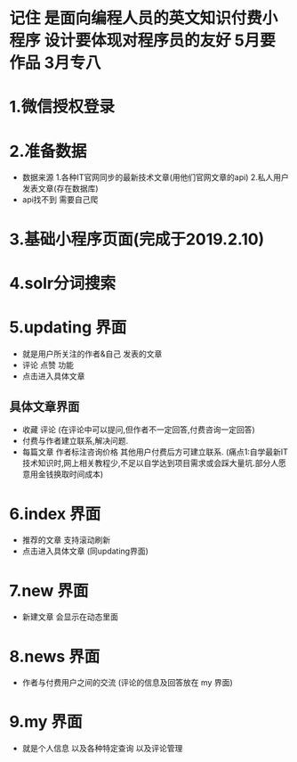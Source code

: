 # 记住 是面向编程人员的英文知识付费小程序 设计要体现对程序员的友好  5月要作品 3月专八



# 1.微信授权登录 

# 2.准备数据 
- 数据来源 1.各种IT官网同步的最新技术文章(用他们官网文章的api) 2.私人用户发表文章(存在数据库)
- api找不到 需要自己爬

# 3.基础小程序页面(完成于2019.2.10)

# 4.solr分词搜索


# 5.updating 界面
- 就是用户所关注的作者&自己 发表的文章
- 评论 点赞 功能
- 点击进入具体文章

## 具体文章界面
- 收藏 评论 (在评论中可以提问,但作者不一定回答,付费咨询一定回答)
- 付费与作者建立联系,解决问题.
- 每篇文章 作者标注咨询价格  其他用户付费后方可建立联系.
(痛点1:自学最新IT技术知识时,网上相关教程少,不足以自学达到项目需求或会踩大量坑.部分人愿意用金钱换取时间成本)

# 6.index 界面
- 推荐的文章 支持滚动刷新
- 点击进入具体文章 (同updating界面)

# 7.new 界面
- 新建文章 会显示在动态里面

# 8.news 界面 
- 作者与付费用户之间的交流   (评论的信息及回答放在 my 界面)

# 9.my 界面
- 就是个人信息 以及各种特定查询 以及评论管理
